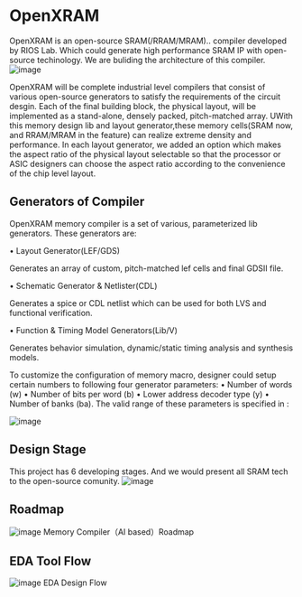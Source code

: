 # OpenXRAM
OpenXRAM is an open-source SRAM(/RRAM/MRAM).. compiler developed by RIOS Lab.
Which could generate high performance SRAM IP with open-source techinology.
We are buliding the architecture of this compiler.
![image](https://user-images.githubusercontent.com/109063674/212647474-19261a5a-8632-4d89-a81d-55edf5e494e2.png)

OpenXRAM will be complete industrial level compilers that consist of various open-source generators to satisfy the requirements of the circuit desgin. Each of the final building block, the physical layout, will be implemented as a stand-alone, densely packed, pitch-matched array. 
UWith this memory design lib and layout generator,these memory cells(SRAM now, and RRAM/MRAM in the feature) can realize extreme density and performance. In each layout
generator, we added an option which makes the aspect ratio of the physical layout selectable so that the processor or ASIC designers can choose the aspect ratio according to the convenience of the chip level layout.

## Generators of Compiler
OpenXRAM memory compiler is a set of various, parameterized lib generators. These generators are:

• Layout Generator(LEF/GDS)
  
  Generates an array of custom, pitch-matched lef cells and final GDSII file.
  
• Schematic Generator & Netlister(CDL)
  
  Generates a spice or CDL netlist which can be used for both LVS and functional verification.
  
• Function & Timing Model Generators(Lib/V)
  
  Generates behavior simulation, dynamic/static timing analysis and synthesis models.

To customize the configuration of memory macro, designer could setup certain numbers to following four generator parameters:
• Number of words (w)
• Number of bits per word (b)
• Lower address decoder type (y)
• Number of banks (ba).
The valid range of these parameters is specified in :

![image](https://user-images.githubusercontent.com/109063674/212657810-57f95adf-3e58-4e13-a83a-2b8c58382af1.png)


## Design Stage
This project has 6 developing stages. And we would present all SRAM tech to the open-source comunity. 
![image](https://user-images.githubusercontent.com/109063674/212635930-cc9b00ad-45dc-404a-9506-e68b9092bbb2.png)

## Roadmap
![image](https://user-images.githubusercontent.com/109063674/212635997-13877596-63b8-48b2-87b0-e80fa63825a7.png)
Memory Compiler（AI based）Roadmap

## EDA Tool Flow
![image](https://user-images.githubusercontent.com/109063674/212636017-53386803-91be-44c0-9cb3-1798460082cb.png)
EDA Design Flow
